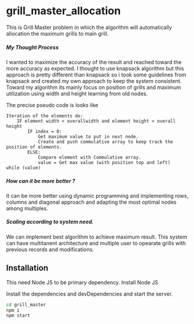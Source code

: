 # grill_master_allocation
This is Grill Master problem in which the algorithm will automatically allocation the maximum grills to main grill.

##### My Thought Process
I wanted to maximize the accuracy of the result and reached toward the more accuracy as expected. I thought to use knapsack algorithm but this approach is pretty different than knapsack so i took some guidelines from knapsack and created my own approach to keep the system consistent. Toward my algorithm its mainly focus on position of grills and maximum utilization using width and height learning from old nodes.

The precise pseudo code is looks like
```
Iteration of the elements do:
    IF element width < overallwidth and element height < overall height
        IF index = 0:
            Get maximum value to put in next node.
            Create and push commulative array to keep track the position of elements.
        ELSE:
            Compare element with Commulative array.
            value = Get max value (with position top and left)
while (value)
```
##### How can it be more better ?
It can be more better using dynamic programming and implementing rows, columns and diagonal approach and adapting the most optimal nodes among multiples.

##### Scaling according to system need.
We can implement best algorithm to achieve maximum result. This system can have multitanent architecture and multiple user to opearate grills with previous records and modifications.

## Installation

This need Node JS to be primary dependency. Install Node JS

Install the dependencies and devDependencies and start the server.

```sh
cd grill_master
npm i
npm start
```



